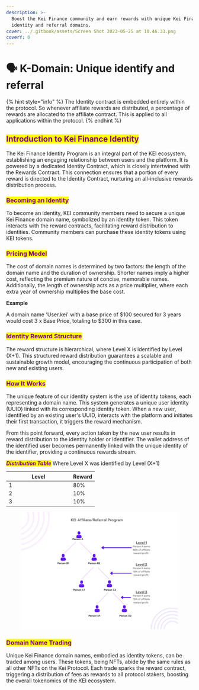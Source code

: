 ```yaml
---
description: >-
  Boost the Kei Finance community and earn rewards with unique Kei Finance
  identity and referral domains.
cover: ../.gitbook/assets/Screen Shot 2023-05-25 at 10.46.33.png
coverY: 0
---
```


# 🗣 K-Domain: Unique identify and referral

{% hint style="info" %}
The Identity contract is embedded entirely within the protocol. So whenever affiliate rewards are distributed, a percentage of rewards are allocated to the affiliate contract. This is applied to all applications within the protocol.
{% endhint %}

## <mark style="color:purple;">**Introduction to Kei Finance Identity**</mark>

The Kei Finance Identity Program is an integral part of the KEI ecosystem, establishing an engaging relationship between users and the platform. It is powered by a dedicated Identity Contract, which is closely intertwined with the Rewards Contract. This connection ensures that a portion of every reward is directed to the Identity Contract, nurturing an all-inclusive rewards distribution process.

### <mark style="color:purple;">**Becoming an Identity**</mark>

To become an identity, KEI community members need to secure a unique Kei Finance domain name, symbolized by an identity token. This token interacts with the reward contracts, facilitating reward distribution to identities. Community members can purchase these identity tokens using KEI tokens.

### <mark style="color:purple;">**Pricing Model**</mark>

The cost of domain names is determined by two factors: the length of the domain name and the duration of ownership. Shorter names imply a higher cost, reflecting the premium nature of concise, memorable names. Additionally, the length of ownership acts as a price multiplier, where each extra year of ownership multiplies the base cost.

**Example**

A domain name 'User.kei' with a base price of $100 secured for 3 years would cost 3 x Base Price, totaling to $300 in this case.

### <mark style="color:purple;">**Identity Reward Structure**</mark>

The reward structure is hierarchical, where Level X is identified by Level (X+1). This structured reward distribution guarantees a scalable and sustainable growth model, encouraging the continuous participation of both new and existing users.

### <mark style="color:purple;">**How It Works**</mark>&#x20;

The unique feature of our identity system is the use of identity tokens, each representing a domain name. This system generates a unique user identity (UUID) linked with its corresponding identity token. When a new user, identified by an existing user's UUID, interacts with the platform and initiates their first transaction, it triggers the reward mechanism.

From this point forward, every action taken by the new user results in reward distribution to the identity holder or identifier. The wallet address of the identified user becomes permanently linked with the unique identity of the identifier, providing a continuous rewards stream.

_<mark style="color:purple;">**Distribution Table**</mark>_ Where Level X was identified by Level (X+1)

<table><thead><tr><th width="159.8571428571429">Level</th><th>Reward</th></tr></thead><tbody><tr><td>1</td><td>80%</td></tr><tr><td>2</td><td>10%</td></tr><tr><td>3</td><td>10%</td></tr></tbody></table>



<figure><img src="../.gitbook/assets/image (20).png" alt=""><figcaption></figcaption></figure>

### <mark style="color:purple;">**Domain Name Trading**</mark>

Unique Kei Finance domain names, embodied as identity tokens, can be traded among users. These tokens, being NFTs, abide by the same rules as all other NFTs on the Kei Protocol. Each trade sparks the reward contract, triggering a distribution of fees as rewards to all protocol stakers, boosting the overall tokenomics of the KEI ecosystem.\
&#x20;
